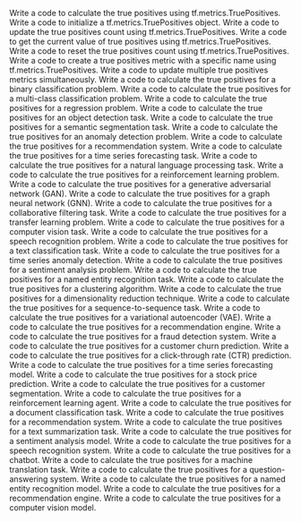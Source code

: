 Write a code to calculate the true positives using tf.metrics.TruePositives.
Write a code to initialize a tf.metrics.TruePositives object.
Write a code to update the true positives count using tf.metrics.TruePositives.
Write a code to get the current value of true positives using tf.metrics.TruePositives.
Write a code to reset the true positives count using tf.metrics.TruePositives.
Write a code to create a true positives metric with a specific name using tf.metrics.TruePositives.
Write a code to update multiple true positives metrics simultaneously.
Write a code to calculate the true positives for a binary classification problem.
Write a code to calculate the true positives for a multi-class classification problem.
Write a code to calculate the true positives for a regression problem.
Write a code to calculate the true positives for an object detection task.
Write a code to calculate the true positives for a semantic segmentation task.
Write a code to calculate the true positives for an anomaly detection problem.
Write a code to calculate the true positives for a recommendation system.
Write a code to calculate the true positives for a time series forecasting task.
Write a code to calculate the true positives for a natural language processing task.
Write a code to calculate the true positives for a reinforcement learning problem.
Write a code to calculate the true positives for a generative adversarial network (GAN).
Write a code to calculate the true positives for a graph neural network (GNN).
Write a code to calculate the true positives for a collaborative filtering task.
Write a code to calculate the true positives for a transfer learning problem.
Write a code to calculate the true positives for a computer vision task.
Write a code to calculate the true positives for a speech recognition problem.
Write a code to calculate the true positives for a text classification task.
Write a code to calculate the true positives for a time series anomaly detection.
Write a code to calculate the true positives for a sentiment analysis problem.
Write a code to calculate the true positives for a named entity recognition task.
Write a code to calculate the true positives for a clustering algorithm.
Write a code to calculate the true positives for a dimensionality reduction technique.
Write a code to calculate the true positives for a sequence-to-sequence task.
Write a code to calculate the true positives for a variational autoencoder (VAE).
Write a code to calculate the true positives for a recommendation engine.
Write a code to calculate the true positives for a fraud detection system.
Write a code to calculate the true positives for a customer churn prediction.
Write a code to calculate the true positives for a click-through rate (CTR) prediction.
Write a code to calculate the true positives for a time series forecasting model.
Write a code to calculate the true positives for a stock price prediction.
Write a code to calculate the true positives for a customer segmentation.
Write a code to calculate the true positives for a reinforcement learning agent.
Write a code to calculate the true positives for a document classification task.
Write a code to calculate the true positives for a recommendation system.
Write a code to calculate the true positives for a text summarization task.
Write a code to calculate the true positives for a sentiment analysis model.
Write a code to calculate the true positives for a speech recognition system.
Write a code to calculate the true positives for a chatbot.
Write a code to calculate the true positives for a machine translation task.
Write a code to calculate the true positives for a question-answering system.
Write a code to calculate the true positives for a named entity recognition model.
Write a code to calculate the true positives for a recommendation engine.
Write a code to calculate the true positives for a computer vision model.